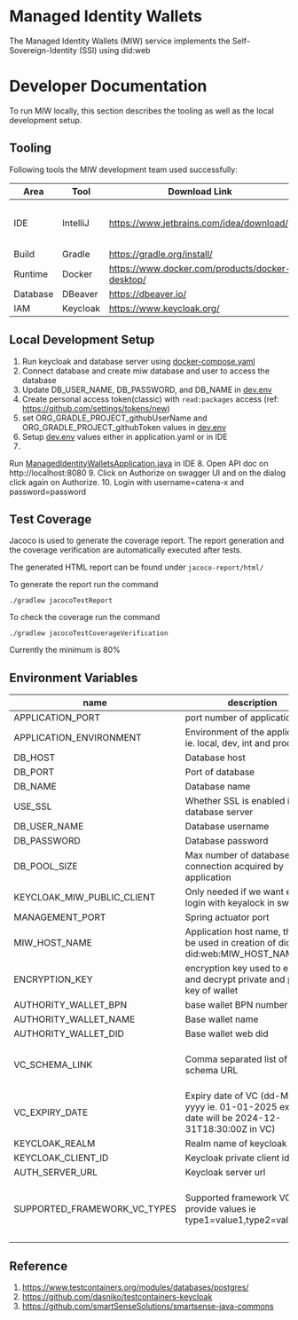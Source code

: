 # Managed Identity Wallets <a id="introduction"></a>

The Managed Identity Wallets (MIW) service implements the Self-Sovereign-Identity (SSI) using did:web

# Developer Documentation

To run MIW locally, this section describes the tooling as well as
the local development setup.

## Tooling

Following tools the MIW development team used successfully:

| Area     | Tool     | Download Link                                   | Comment                                                                                           |
|----------|----------|-------------------------------------------------|---------------------------------------------------------------------------------------------------|
| IDE      | IntelliJ | https://www.jetbrains.com/idea/download/        | Additionally the [envfile plugin](https://plugins.jetbrains.com/plugin/7861-envfile) is suggested |
| Build    | Gradle   | https://gradle.org/install/                     |
| Runtime  | Docker   | https://www.docker.com/products/docker-desktop/ |                                                                                                   |
| Database | DBeaver  | https://dbeaver.io/                             |
| IAM      | Keycloak | https://www.keycloak.org/                       |                                                                                                   |

## Local Development Setup

1. Run keycloak and database server using [docker-compose.yaml](dev-assets%2Fdid-web%2Fdocker-compose.yaml)
2. Connect database and create miw database and user to access the database
3. Update DB_USER_NAME, DB_PASSWORD, and DB_NAME in  [dev.env](dev-assets%2Fdid-web%2Fdev.env)
4. Create personal access token(classic) with `read:packages` access (ref: https://github.com/settings/tokens/new)
5. set ORG_GRADLE_PROJECT_githubUserName and ORG_GRADLE_PROJECT_githubToken values
   in [dev.env](dev-assets%2Fdid-web%2Fdev.env)
6. Setup [dev.env](dev-assets%2Fdid-web%2Fdev.env) values either in application.yaml or in IDE
7.
Run [ManagedIdentityWalletsApplication.java](src%2Fmain%2Fjava%2Forg%2Feclipse%2Ftractusx%2Fmanagedidentitywallets%2FManagedIdentityWalletsApplication.java)
in IDE
8. Open API doc on http://localhost:8080
9. Click on Authorize on swagger UI and on the dialog click again on Authorize.
10. Login with username=catena-x and password=password

## Test Coverage

Jacoco is used to generate the coverage report. The report generation
and the coverage verification are automatically executed after tests.

The generated HTML report can be found under `jacoco-report/html/`

To generate the report run the command

```
./gradlew jacocoTestReport
```

To check the coverage run the command

```
./gradlew jacocoTestCoverageVerification
```

Currently the minimum is 80%

## Environment Variables <a id= "environmentVariables"></a>

| name                         | description                                                                                   | default value                                                                                                                                       |
|------------------------------|-----------------------------------------------------------------------------------------------|-----------------------------------------------------------------------------------------------------------------------------------------------------|
| APPLICATION_PORT             | port number of application                                                                    | 8087                                                                                                                                                | 
| APPLICATION_ENVIRONMENT      | Environment of the application ie. local, dev, int and prod                                   | local                                                                                                                                               |
| DB_HOST                      | Database host                                                                                 | localhost                                                                                                                                           |
| DB_PORT                      | Port of database                                                                              | 5432                                                                                                                                                |
| DB_NAME                      | Database name                                                                                 | miw                                                                                                                                                 |
| USE_SSL                      | Whether SSL is enabled in database server                                                     | false                                                                                                                                               |
| DB_USER_NAME                 | Database username                                                                             |                                                                                                                                                     |
| DB_PASSWORD                  | Database password                                                                             |                                                                                                                                                     |
| DB_POOL_SIZE                 | Max number of database connection acquired by application                                     | 10                                                                                                                                                  |
| KEYCLOAK_MIW_PUBLIC_CLIENT   | Only needed if we want enable login with keyalock in swagger                                  | miw_public                                                                                                                                          |
| MANAGEMENT_PORT              | Spring actuator port                                                                          | 8090                                                                                                                                                |
| MIW_HOST_NAME                | Application host name, this will be used in creation of did ie. did:web:MIW_HOST_NAME:BPN     | localhost                                                                                                                                           |
| ENCRYPTION_KEY               | encryption key used to encrypt and decrypt private and public key of wallet                   |                                                                                                                                                     |
| AUTHORITY_WALLET_BPN         | base wallet BPN number                                                                        | BPNL000000000000                                                                                                                                    |
| AUTHORITY_WALLET_NAME        | Base wallet name                                                                              | Catena-X                                                                                                                                            |
| AUTHORITY_WALLET_DID         | Base wallet web did                                                                           | web:did:host:BPNL000000000000                                                                                                                       |
| VC_SCHEMA_LINK               | Comma separated list of VC schema URL                                                         | https://www.w3.org/2018/credentials/v1, https://raw.githubusercontent.com/catenax-ng/product-core-schemas/main/businessPartnerData                  |
| VC_EXPIRY_DATE               | Expiry date of VC (dd-MM-yyyy ie.  01-01-2025 expiry date will be 2024-12-31T18:30:00Z in VC) | 01-01-2025                                                                                                                                          |
| KEYCLOAK_REALM               | Realm name of keycloak                                                                        | miw_test                                                                                                                                            |
| KEYCLOAK_CLIENT_ID           | Keycloak private client id                                                                    |                                                                                                                                                     |
| AUTH_SERVER_URL              | Keycloak server url                                                                           |                                                                                                                                                     |
| SUPPORTED_FRAMEWORK_VC_TYPES | Supported framework VC, provide values ie type1=value1,type2=value2                           | cx-behavior-twin=Behavior Twin,cx-pcf=PCF,cx-quality=Quality,cx-resiliency=Resiliency,cx-sustainability=Sustainability,cx-traceability=ID_3.0_Trace |
|                              |                                                                                               |                                                                                                                                                     |

## Reference

1. https://www.testcontainers.org/modules/databases/postgres/
2. https://github.com/dasniko/testcontainers-keycloak
3. https://github.com/smartSenseSolutions/smartsense-java-commons